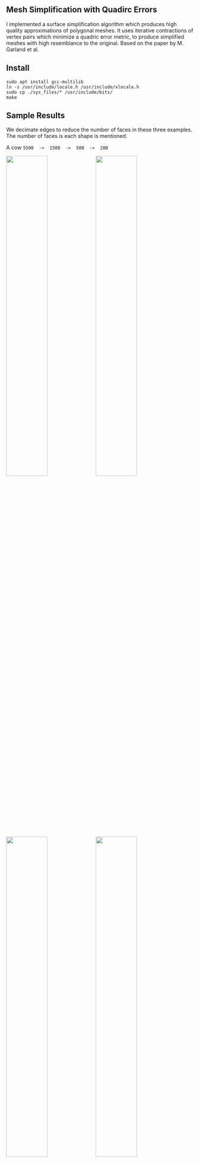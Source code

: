 ## Mesh Simplification with Quadirc Errors

I implemented a surface simplification algorithm which produces high quality approximations
of polygonal meshes. It uses iterative contractions of vertex pairs which minimize a quadric error metric, to
produce simplified meshes with high resemblance to the original. Based on the paper by M. Garland et al.

## Install
```
sudo apt install gcc-multilib
ln -s /usr/include/locale.h /usr/include/xlocale.h
sudo cp ./sys_files/* /usr/include/bits/
make
```

## Sample Results

We decimate edges to reduce the number of faces in these three examples. The number of faces is each shape is mentioned.

A cow `5500  ->  1500  ->  500  ->  200`

<img src="/images/cow_5500.png" width="47%"> <img src="/images/cow_1500.png" width="47%">
<img src="/images/cow_500.png" width="47%"> <img src="/images/cow_200.png" width="47%">

A bunny	`1000  ->  500  ->  200  ->  50`

<img src="/images/bunny_1k.png" width="47%"> <img src="/images/bunny_500.png" width="47%">
<img src="/images/bunny_200.png" width="47%"> <img src="/images/bunny_50.png" width="47%">

Beloved Homer Simpson `10200  ->  5000  ->  1000  ->  200`

<img src="/images/homer_10200.png" width="47%"> <img src="/images/homer_5000.png" width="47%">
<img src="/images/homer_1000.png" width="47%"> <img src="/images/homer_200.png" width="47%">
